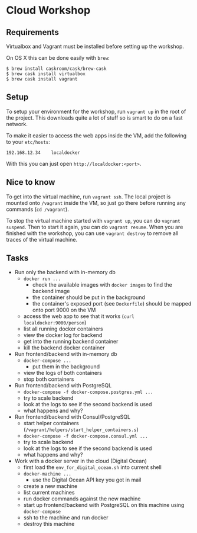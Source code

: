 # Cloud Workshop

## Requirements

Virtualbox and Vagrant must be installed before setting up the workshop.

On OS X this can be done easily with `brew`:

```
$ brew install caskroom/cask/brew-cask
$ brew cask install virtualbox
$ brew cask install vagrant
```


## Setup

To setup your environment for the workshop, run `vagrant up` in the root of the project.
This downloads quite a lot of stuff so is smart to do on a fast network.

To make it easier to access the web apps inside the VM, add the following to your `etc/hosts`:

```
192.168.12.34    localdocker
```

With this you can just open `http://localdocker:<port>`.


## Nice to know

To get into the virtual machine, run `vagrant ssh`. The local project is mounted onto `/vagrant` inside the
VM, so just go there before running any commands (`cd /vagrant`).

To stop the virtual machine started with `vagrant up`, you can do `vagrant suspend`. Then to start it again,
you can do `vagrant resume`. When you are finished with the workshop, you can use `vagrant destroy` to remove
all traces of the virtual machine.


## Tasks

* Run only the backend with in-memory db
    * `docker run ...`
        * check the available images with `docker images` to find the backend image
        * the container should be put in the background
        * the container's exposed port (see `Dockerfile`) should be mapped onto port 9000 on the VM
    * access the web app to see that it works (`curl localdocker:9000/person`)
    * list all running docker containers
    * view the docker log for backend
    * get into the running backend container
    * kill the backend docker container
* Run frontend/backend with in-memory db
    * `docker-compose ...`
        * put them in the background
    * view the logs of both containers
    * stop both containers
* Run frontend/backend with PostgreSQL
    * `docker-compose -f docker-compose.postgres.yml ...`
    * try to scale backend
    * look at the logs to see if the second backend is used
    * what happens and why?
* Run frontend/backend with Consul/PostgreSQL
    * start helper containers (`/vagrant/helpers/start_helper_containers.s`)
    * `docker-compose -f docker-compose.consul.yml ...`
    * try to scale backend
    * look at the logs to see if the second backend is used
    * what happens and why?
* Work with a docker server in the cloud (Digital Ocean)
    * first load the `env_for_digital_ocean.sh` into current shell
    * `docker-machine ...`
        * use the Digital Ocean API key you got in mail
    * create a new machine
    * list current machines
    * run docker commands against the new machine
    * start up frontend/backend with PostgreSQL on this machine using `docker-compose`
    * ssh to the machine and run docker
    * destroy this machine
